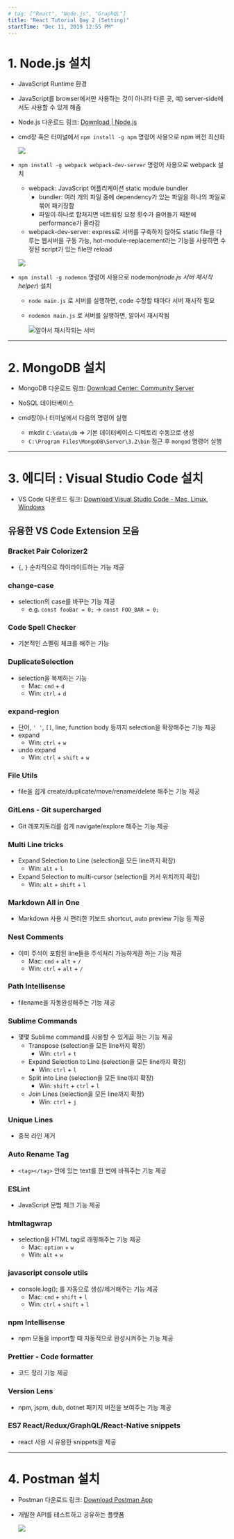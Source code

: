 ```yaml
---
# tag: ["React", "Node.js", "GraphQL"]
title: "React Tutorial Day 2 (Setting)"
startTime: "Dec 11, 2019 12:55 PM"
---
```


# 1. Node.js 설치

- JavaScript Runtime 환경
- JavaScript를 browser에서만 사용하는 것이 아니라 다른 곳, 예) server-side에서도 사용할 수 있게 해줌

- Node.js 다운로드 링크: [Download | Node.js](https://nodejs.org/en/download/)

- cmd창 혹은 터미널에서 `npm install -g npm` 명령어 사용으로 npm 버전 최신화

    ![](Day2Setting/Untitled.png)

- `npm install -g webpack webpack-dev-server` 명령어 사용으로 webpack 설치
    - webpack: JavaScript 어플리케이션 static module bundler
        - bundler: 여러 개의 파일 중에 dependency가 있는 파일을 하나의 파일로 묶어 패키징함
        - 파일이 하나로 합쳐지면 네트워킹 요청 횟수가 줄어들기 때문에 performance가 올라감
    - webpack-dev-server: express로 서버를 구축하지 않아도 static file을 다루는 웹서버을 구동 가능, hot-module-replacement라는 기능을 사용하면 수정된 script가 있는 file만 reload

    ![](Day2Setting/Untitled1.png)

- `npm install -g nodemon` 명령어 사용으로 nodemon(*node.js 서버 재시작 helper*) 설치
    - `node main.js` 로 서버를 실행하면, code 수정할 때마다 서버 재시작 필요
    - `nodemon main.js` 로 서버를 실행하면, 알아서 재시작됨

        ![알아서 재시작되는 서버](Day2Setting/Untitled2.png)
        
---

# 2. MongoDB 설치

- MongoDB 다운로드 링크: [Download Center: Community Server](https://www.mongodb.com/download-center/community)

- NoSQL 데이터베이스

- cmd창이나 터미널에서 다음의 명령어 실행
    - mkdir `C:\data\db` ⇒ 기본 데이터베이스 디렉토리 수동으로 생성
    - `C:\Program Files\MongoDB\Server\3.2\bin` 접근 후 `mongod` 명령어 실행

---

# 3. 에디터 : Visual Studio Code 설치

- VS Code 다운로드 링크: [Download Visual Studio Code - Mac, Linux, Windows](https://code.visualstudio.com/download)

## 유용한 VS Code Extension 모음

### Bracket Pair Colorizer2

- `{`, `}` 순차적으로 하이라이트하는 기능 제공

### change-case

- selection의 case를 바꾸는 기능 제공
    - e.g. `const fooBar = 0;` → `const FOO_BAR = 0;`

### Code Spell Checker

- 기본적인 스펠링 체크를 해주는 기능

### DuplicateSelection

- selection을 복제하는 기능
    - Mac: `cmd` + `d`
    - Win: `ctrl` + `d`

### expand-region

- 단어, `' '`, `[]`, line, function body 등까지 selection을 확장해주는 기능 제공
- expand
    - Win: `ctrl` + `w`
- undo expand
    - Win: `ctrl` + `shift` +  `w`

### File Utils

- file을 쉽게 create/duplicate/move/rename/delete 해주는 기능 제공

### GitLens - Git supercharged

- Git 레포지토리를 쉽게 navigate/explore 해주는 기능 제공

### Multi Line tricks

- Expand Selection to Line (selection을 모든 line까지 확장)
    - Win: `alt` + `l`
- Expand Selection to multi-cursor (selection을 커서 위치까지 확장)
    - Win: `alt` + `shift` + `l`

### Markdown All in One

- Markdown 사용 시 편리한 키보드 shortcut, auto preview 기능 등 제공

### Nest Comments

- 이미 주석이 포함된 line들을 주석처리 가능하게끔 하는 기능 제공
    - Mac: `cmd` + `alt` + `/`
    - Win: `ctrl` + `alt` + `/`

### Path Intellisense

- filename을 자동완성해주는 기능 제공

### Sublime Commands

- 몇몇 Sublime command를 사용할 수 있게끔 하는 기능 제공
    - Transpose (selection을 모든 line까지 확장)
        - Win: `ctrl` + `t`
    - Expand Selection to Line (selection을 모든 line까지 확장)
        - Win: `ctrl` + `l`
    - Split into Line (selection을 모든 line까지 확장)
        - Win: `shift` + `ctrl` + `l`
    - Join Lines (selection을 모든 line까지 확장)
        - Win: `ctrl` + `j`

### Unique Lines

- 중복 라인 제거

### Auto Rename Tag

- `<tag></tag>` 안에 있는 text를 한 번에 바꿔주는 기능 제공

### ESLint

- JavaScript 문법 체크 기능 제공

### htmltagwrap

- selection을 HTML tag로 래핑해주는 기능 제공
    - Mac: `option` + `w`
    - Win: `alt` + `w`

### javascript console utils

- console.log(); 를 자동으로 생성/제거해주는 기능 제공
    - Mac: `cmd` + `shift` + `l`
    - Win: `ctrl` + `shift` + `l`

### npm Intellisense

- npm 모듈을 import할 때 자동적으로 완성시켜주는 기능 제공

### Prettier - Code formatter

- 코드 정리 기능 제공

### Version Lens

- npm, jspm, dub, dotnet 패키지 버전을 보여주는 기능 제공

### ES7 React/Redux/GraphQL/React-Native snippets

- react 사용 시 유용한 snippets을 제공

---

# 4. Postman 설치

- Postman 다운로드 링크: [Download Postman App](https://www.getpostman.com/downloads/)

- 개발한 API를 테스트하고 공유하는 플랫폼

    ![](Day2Setting/Untitled3.png)